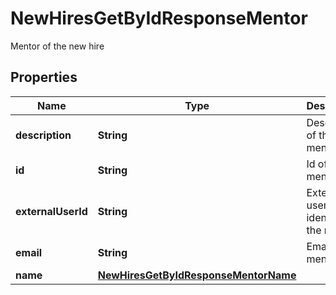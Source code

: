 

# NewHiresGetByIdResponseMentor

Mentor of the new hire

## Properties

| Name | Type | Description | Notes |
|------------ | ------------- | ------------- | -------------|
|**description** | **String** | Description of the mentor |  [optional] |
|**id** | **String** | Id of the mentor |  [optional] |
|**externalUserId** | **String** | External user identifier of the mentor |  [optional] |
|**email** | **String** | Email of the mentor |  [optional] |
|**name** | [**NewHiresGetByIdResponseMentorName**](NewHiresGetByIdResponseMentorName.md) |  |  [optional] |



